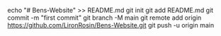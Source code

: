 echo "# Bens-Website" >> README.md
git init
git add README.md
git commit -m "first commit"
git branch -M main
git remote add origin https://github.com/LironRosin/Bens-Website.git
git push -u origin main
